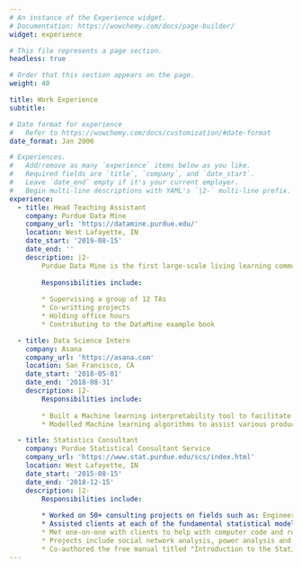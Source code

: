 ```yaml
---
# An instance of the Experience widget.
# Documentation: https://wowchemy.com/docs/page-builder/
widget: experience

# This file represents a page section.
headless: true

# Order that this section appears on the page.
weight: 40

title: Work Experience
subtitle:

# Date format for experience
#   Refer to https://wowchemy.com/docs/customization/#date-format
date_format: Jan 2006

# Experiences.
#   Add/remove as many `experience` items below as you like.
#   Required fields are `title`, `company`, and `date_start`.
#   Leave `date_end` empty if it's your current employer.
#   Begin multi-line descriptions with YAML's `|2-` multi-line prefix.
experience:
  - title: Head Teaching Assistant
    company: Purdue Data Mine 
    company_url: 'https://datamine.purdue.edu/'
    location: West Lafayette, IN
    date_start: '2019-08-15'
    date_end: ''  
    description: |2-  
        Purdue Data Mine is the first large-scale living learning community for undergraduates from all majors, focused on Data Science for All.  
        
        Responsibilities include:  
        
        * Supervising a group of 12 TAs  
        * Co-writting projects  
        * Holding office hours  
        * Contributing to the DataMine example book

  - title: Data Science Intern
    company: Asana 
    company_url: 'https://asana.com'
    location: San Francisco, CA
    date_start: '2018-05-01'
    date_end: '2018-08-31'  
    description: |2-  
        Responsibilities include:    
        
        * Built a Machine learning interpretability tool to facilitate business team understanding of machine learning results.  
        * Modelled Machine learning algorithms to assist various product teams decisions.  

  - title: Statistics Consultant
    company: Purdue Statistical Consultant Service 
    company_url: 'https://www.stat.purdue.edu/scs/index.html'
    location: West Lafayette, IN
    date_start: '2015-08-15'
    date_end: '2018-12-15'  
    description: |2-  
        Responsibilities include:      
                
        * Worked on 50+ consulting projects on fields such as: Engineering, Social Sciences, Natural Sciences, Hotel Management, Linguistics.  
        * Assisted clients at each of the fundamental statistical modeling steps: defining scope of project, design of experiment, data quality control, data analysis andm visualization, results interpretation and writing for journal publication, technical report and grant proposal.  
        * Met one-on-one with clients to help with computer code and running statistical analysis and machine learning projects using R, SAS, SPSS, MATLAB and SQL.  
        * Projects include social network analysis, power analysis and sample size calculation for complex experimental designs, analysis of large time series data, analysis on datasets with missing values, evaluation metrics engineering.  
        * Co-authored the free manual titled "Introduction to the Statistical Software R", providing a quick introduction to R for the use of faculty and students at Purdue University.
---
```

